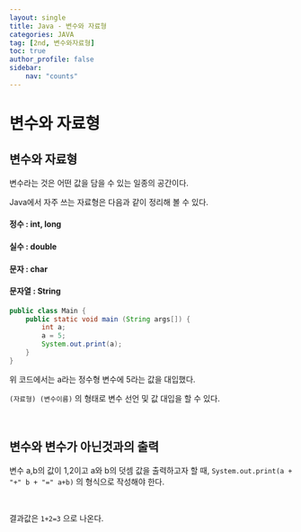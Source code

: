 ```yaml
---
layout: single
title: Java - 변수와 자료형
categories: JAVA
tag: [2nd, 변수와자료형]
toc: true
author_profile: false
sidebar:
    nav: "counts"
---
```


# 변수와 자료형

## 변수와 자료형
변수라는 것은 어떤 값을 담을 수 있는 일종의 공간이다.

Java에서 자주 쓰는 자료형은 다음과 같이 정리해 볼 수 있다.

#### 정수 : int, long
#### 실수 : double
#### 문자 : char
#### 문자열 : String

```java
public class Main {
    public static void main (String args[]) {
        int a;
        a = 5;
        System.out.print(a);
    }
}
```

위 코드에서는 a라는 정수형 변수에 5라는 값을 대입했다.

`(자료형) (변수이름)` 의 형태로 변수 선언 및 값 대입을 할 수 있다.

<br>


## 변수와 변수가 아닌것과의 출력
변수 a,b의 값이 1,2이고 a와 b의 덧셈 값을 출력하고자 할 때,
`System.out.print(a + "+" b + "=" a+b)` 의 형식으로 작성해야 한다.

<br>

결과값은 `1+2=3` 으로 나온다.

<br>